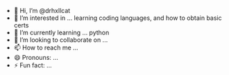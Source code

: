 - 👋 Hi, I’m @drhxllcat
- 👀 I’m interested in ... learning coding languages, and how to obtain basic certs
- 🌱 I’m currently learning ... python
- 💞️ I’m looking to collaborate on ...
- 📫 How to reach me ... 
- 😄 Pronouns: ...
- ⚡ Fun fact: ...

<!---
drhxllcat/drhxllcat is a ✨ special ✨ repository because its `README.md` (this file) appears on your GitHub profile.
You can click the Preview link to take a look at your changes.
--->
